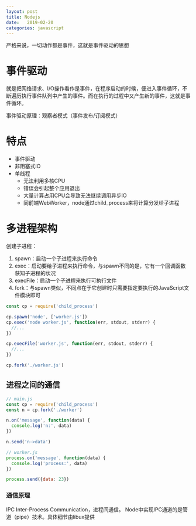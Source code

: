 ```yaml
---
layout: post
title: Nodejs
date:   2019-02-20
categories: javascript
---
```

严格来说，一切动作都是事件，这就是事件驱动的思想

# 事件驱动
就是把网络请求、I/O操作看作是事件，在程序启动的时候，便进入事件循环，不断遍历执行事件队列中产生的事件。而在执行的过程中又产生新的事件，这就是事件循环。

事件驱动原理：观察者模式（事件发布/订阅模式）

# 特点

- 事件驱动
- 非阻塞式IO
- 单线程
  - 无法利用多核CPU
  - 错误会引起整个应用退出
  - 大量计算占用CPU会导致无法继续调用异步IO
  - 同前端WebWorker，node通过child_process来将计算分发给子进程

# 多进程架构
创建子进程：
1. spawn：启动一个子进程来执行命令
2. exec：启动要给子进程来执行命令，与spawn不同的是，它有一个回调函数获知子进程的状况
3. execFile：启动一个子进程来执行可执行文件
4. fork：与spawn类似，不同点在于它创建时只需要指定要执行的JavaScript文件模块即可

```js
const cp = require('child_process')

cp.spawn('node', ['worker.js'])
cp.exec('node worker.js', function(err, stdout, stderr) {
  //...
})

cp.execFile('worker.js', function(err, stdout, stderr) {
  //...
})

cp.fork('./worker.js')
```

## 进程之间的通信

```js
// main.js
const cp = require('child_process')
const n = cp.fork('./worker')

n.on('message', function(data) {
  console.log('n:', data)
})

n.send('n->data')

// worker.js
process.on('message', function(data) {
  console.log('process:', data)
})

process.send({data: 23})
```


### 通信原理

IPC Inter-Process Communication，进程间通信。
Node中实现IPC通道的是管道（pipe）技术。具体细节由libux提供